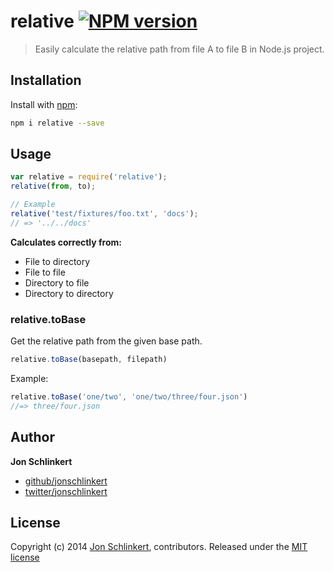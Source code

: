 # relative [![NPM version](https://badge.fury.io/js/relative.png)](http://badge.fury.io/js/relative)

> Easily calculate the relative path from file A to file B in Node.js project.

## Installation

Install with [npm](npmjs.org):

```bash
npm i relative --save
```

## Usage

```js
var relative = require('relative');
relative(from, to);

// Example
relative('test/fixtures/foo.txt', 'docs');
// => '../../docs'
```

**Calculates correctly from:**

* File to directory
* File to file
* Directory to file
* Directory to directory


### relative.toBase

Get the relative path from the given base path.

```js
relative.toBase(basepath, filepath)
```

Example:

```js
relative.toBase('one/two', 'one/two/three/four.json')
//=> three/four.json
```

## Author

**Jon Schlinkert**

+ [github/jonschlinkert](https://github.com/jonschlinkert)
+ [twitter/jonschlinkert](http://twitter.com/jonschlinkert)


## License
Copyright (c) 2014 [Jon Schlinkert](http://twitter.com/jonschlinkert), contributors.
Released under the [MIT license](./LICENSE-MIT)